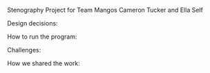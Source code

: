 Stenography Project for Team Mangos
Cameron Tucker and Ella Self


Design decisions:


How to run the program:


Challenges:


How we shared the work: 